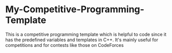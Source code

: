 # My-Competitive-Programming-Template
This is a competitive programming template which is helpful to code since it has the predefined variables and templates in C++. It's mainly useful for competitions and for contests like those on CodeForces
